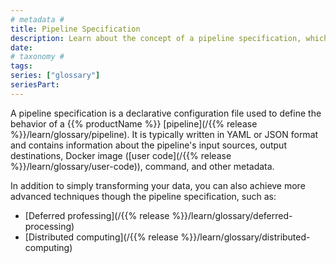 ```yaml
---
# metadata #
title: Pipeline Specification
description: Learn about the concept of a pipeline specification, which is a declarative configuration file used to define the behavior of a pipeline.
date:
# taxonomy #
tags: 
series: ["glossary"]
seriesPart:
---
```


A pipeline specification is a declarative configuration file used to define the behavior of a {{% productName %}} [pipeline](/{{% release %}}/learn/glossary/pipeline). It is typically written in YAML or JSON format and contains information about the pipeline's input sources, output destinations, Docker image ([user code](/{{% release %}}/learn/glossary/user-code)), command, and other metadata.

In addition to simply transforming your data, you can also achieve more advanced techniques though the pipeline specification, such as:

- [Deferred professing](/{{% release %}}/learn/glossary/deferred-processing)
- [Distributed computing](/{{% release %}}/learn/glossary/distributed-computing)
